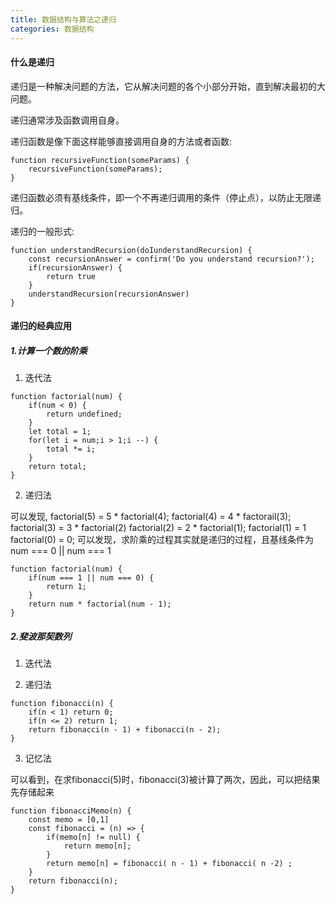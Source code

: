 ```yaml
---
title: 数据结构与算法之递归
categories: 数据结构
---
```


#### 什么是递归

递归是一种解决问题的方法，它从解决问题的各个小部分开始，直到解决最初的大问题。

递归通常涉及函数调用自身。

递归函数是像下面这样能够直接调用自身的方法或者函数:

```
function recursiveFunction(someParams) {
    recursiveFunction(someParams);
}
```

递归函数必须有基线条件，即一个不再递归调用的条件（停止点），以防止无限递归。

递归的一般形式:

```
function understandRecursion(doIunderstandRecursion) {
    const recursionAnswer = confirm('Do you understand recursion?');
    if(recursionAnswer) {
        return true
    }
    understandRecursion(recursionAnswer)
}
```

#### 递归的经典应用

##### 1.计算一个数的阶乘

1. 迭代法

```
function factorial(num) {
    if(num < 0) {
        return undefined;
    }
    let total = 1;
    for(let i = num;i > 1;i --) {
        total *= i;
    }
    return total;
}
```
2. 递归法

可以发现,
factorial(5) = 5 * factorial(4);
factorial(4) = 4 * factorail(3);
factorial(3) = 3 * factorial(2)
factorial(2) = 2 * factorial(1);
factorial(1) = 1
factorial(0) = 0;
可以发现，求阶乘的过程其实就是递归的过程，且基线条件为 num === 0 || num === 1


```
function factorial(num) {
    if(num === 1 || num === 0) {
        return 1;
    }
    return num * factorial(num - 1);
}
```

##### 2.斐波那契数列

1. 迭代法

2. 递归法

```
function fibonacci(n) {
    if(n < 1) return 0;
    if(n <= 2) return 1;
    return fibonacci(n - 1) + fibonacci(n - 2);
}
```

3. 记忆法

可以看到，在求fibonacci(5)时，fibonacci(3)被计算了两次，因此，可以把结果先存储起来

```
function fibonacciMemo(n) {
    const memo = [0,1]
    const fibonacci = (n) => {
        if(memo[n] != null) {
            return memo[n];
        }
        return memo[n] = fibonacci( n - 1) + fibonacci( n -2) ;
    }
    return fibonacci(n);
}

```

